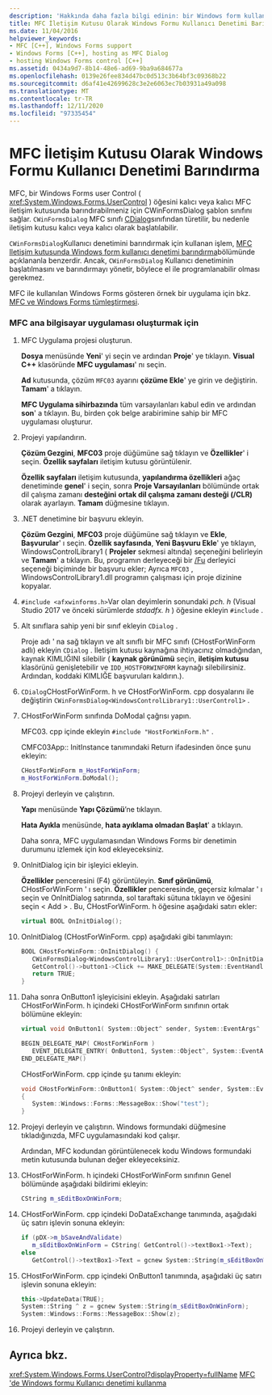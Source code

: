 ```yaml
---
description: 'Hakkında daha fazla bilgi edinin: bir Windows form kullanıcı denetimini MFC Iletişim kutusu olarak barındırma'
title: MFC İletişim Kutusu Olarak Windows Formu Kullanıcı Denetimi Barındırma
ms.date: 11/04/2016
helpviewer_keywords:
- MFC [C++], Windows Forms support
- Windows Forms [C++], hosting as MFC Dialog
- hosting Windows Forms control [C++]
ms.assetid: 0434a9d7-8b14-48e6-ad69-9ba9a684677a
ms.openlocfilehash: 0139e26fee834d47bc0d513c3b64bf3c09368b22
ms.sourcegitcommit: d6af41e42699628c3e2e6063ec7b03931a49a098
ms.translationtype: MT
ms.contentlocale: tr-TR
ms.lasthandoff: 12/11/2020
ms.locfileid: "97335454"
---
```

# <a name="hosting-a-windows-form-user-control-as-an-mfc-dialog-box"></a>MFC İletişim Kutusu Olarak Windows Formu Kullanıcı Denetimi Barındırma

MFC, bir Windows Forms user [](../mfc/reference/cwinformsdialog-class.md) Control ( <xref:System.Windows.Forms.UserControl> ) öğesini kalıcı veya kalıcı MFC iletişim kutusunda barındırabilmeniz için CWinFormsDialog şablon sınıfını sağlar. `CWinFormsDialog` MFC sınıfı [CDialog](../mfc/reference/cdialog-class.md)sınıfından türetilir, bu nedenle iletişim kutusu kalıcı veya kalıcı olarak başlatılabilir.

`CWinFormsDialog`Kullanıcı denetimini barındırmak için kullanan işlem, [MFC Iletişim kutusunda Windows form kullanıcı denetimi barındırma](../dotnet/hosting-a-windows-form-user-control-in-an-mfc-dialog-box.md)bölümünde açıklananla benzerdir. Ancak, `CWinFormsDialog` Kullanıcı denetiminin başlatılmasını ve barındırmayı yönetir, böylece el ile programlanabilir olması gerekmez.

MFC ile kullanılan Windows Forms gösteren örnek bir uygulama için bkz. [MFC ve Windows Forms tümleştirmesi](https://www.microsoft.com/download/details.aspx?id=2113).

### <a name="to-create-the-mfc-host-application"></a>MFC ana bilgisayar uygulaması oluşturmak için

1. MFC Uygulama projesi oluşturun.

   **Dosya** menüsünde **Yeni**' yi seçin ve ardından **Proje**' ye tıklayın. **Visual C++** klasöründe **MFC uygulaması**' nı seçin.

   **Ad** kutusunda, çözüm `MFC03` ayarını **çözüme Ekle**' ye girin ve değiştirin. **Tamam**' a tıklayın.

   **MFC Uygulama sihirbazında** tüm varsayılanları kabul edin ve ardından **son**' a tıklayın. Bu, birden çok belge arabirimine sahip bir MFC uygulaması oluşturur.

1. Projeyi yapılandırın.

   **Çözüm Gezgini**, **MFC03** proje düğümüne sağ tıklayın ve **Özellikler**' i seçin. **Özellik sayfaları** iletişim kutusu görüntülenir.

   **Özellik sayfaları** iletişim kutusunda, **yapılandırma özellikleri** ağaç denetiminde **genel**' i seçin, sonra **Proje Varsayılanları** bölümünde ortak dil çalışma zamanı **desteğini** **ortak dil çalışma zamanı desteği (/CLR)** olarak ayarlayın. **Tamam** düğmesine tıklayın.

1. .NET denetimine bir başvuru ekleyin.

   **Çözüm Gezgini**, **MFC03** proje düğümüne sağ tıklayın ve **Ekle**, **Başvurular**' ı seçin. **Özellik sayfasında**, **Yeni Başvuru Ekle**' ye tıklayın, WindowsControlLibrary1 ( **Projeler** sekmesi altında) seçeneğini belirleyin ve **Tamam**' a tıklayın. Bu, programın derleyeceği bir [/Fu](../build/reference/fu-name-forced-hash-using-file.md) derleyici seçeneği biçiminde bir başvuru ekler; Ayrıca `MFC03` , WindowsControlLibrary1.dll programın çalışması için proje dizinine kopyalar.

1. `#include <afxwinforms.h>`Var olan deyimlerin sonundaki *pch. h* (Visual Studio 2017 ve önceki sürümlerde *stdadfx. h* ) öğesine ekleyin `#include` .

1. Alt sınıflara sahip yeni bir sınıf ekleyin `CDialog` .

   Proje adı ' na sağ tıklayın ve alt sınıflı bir MFC sınıfı (CHostForWinForm adlı) ekleyin `CDialog` . İletişim kutusu kaynağına ihtiyacınız olmadığından, kaynak KIMLIĞINI silebilir ( **kaynak görünümü** seçin, **iletişim kutusu** klasörünü genişletebilir ve `IDD_HOSTFORWINFORM` kaynağı silebilirsiniz.  Ardından, koddaki KIMLIĞE başvuruları kaldırın.).

1. `CDialog`CHostForWinForm. h ve CHostForWinForm. cpp dosyalarını ile değiştirin `CWinFormsDialog<WindowsControlLibrary1::UserControl1>` .

1. CHostForWinForm sınıfında DoModal çağrısı yapın.

   MFC03. cpp içinde ekleyin `#include "HostForWinForm.h"` .

   CMFC03App:: InitInstance tanımındaki Return ifadesinden önce şunu ekleyin:

    ```cpp
    CHostForWinForm m_HostForWinForm;
    m_HostForWinForm.DoModal();
    ```

1. Projeyi derleyin ve çalıştırın.

   **Yapı** menüsünde **Yapı Çözümü**’ne tıklayın.

   **Hata Ayıkla** menüsünde, **hata ayıklama olmadan Başlat**' a tıklayın.

   Daha sonra, MFC uygulamasından Windows Forms bir denetimin durumunu izlemek için kod ekleyeceksiniz.

1. OnInitDialog için bir işleyici ekleyin.

   **Özellikler** penceresini (F4) görüntüleyin. **Sınıf görünümü**, CHostForWinForm ' ı seçin. **Özellikler** penceresinde, geçersiz kılmalar ' ı seçin ve OnInitDialog satırında, sol taraftaki sütuna tıklayın ve öğesini seçin \< Add > . Bu, CHostForWinForm. h öğesine aşağıdaki satırı ekler:

    ```cpp
    virtual BOOL OnInitDialog();
    ```

1. OnInitDialog (CHostForWinForm. cpp) aşağıdaki gibi tanımlayın:

    ```cpp
    BOOL CHostForWinForm::OnInitDialog() {
       CWinFormsDialog<WindowsControlLibrary1::UserControl1>::OnInitDialog();
       GetControl()->button1->Click += MAKE_DELEGATE(System::EventHandler, OnButton1);
       return TRUE;
    }
    ```

1. Daha sonra OnButton1 işleyicisini ekleyin. Aşağıdaki satırları CHostForWinForm. h içindeki CHostForWinForm sınıfının ortak bölümüne ekleyin:

    ```cpp
    virtual void OnButton1( System::Object^ sender, System::EventArgs^ e );

    BEGIN_DELEGATE_MAP( CHostForWinForm )
       EVENT_DELEGATE_ENTRY( OnButton1, System::Object^, System::EventArgs^ );
    END_DELEGATE_MAP()
    ```

   CHostForWinForm. cpp içinde şu tanımı ekleyin:

    ```cpp
    void CHostForWinForm::OnButton1( System::Object^ sender, System::EventArgs^ e )
    {
       System::Windows::Forms::MessageBox::Show("test");
    }
    ```

1. Projeyi derleyin ve çalıştırın. Windows formundaki düğmesine tıkladığınızda, MFC uygulamasındaki kod çalışır.

    Ardından, MFC kodundan görüntülenecek kodu Windows formundaki metin kutusunda bulunan değer ekleyeceksiniz.

1. CHostForWinForm. h içindeki CHostForWinForm sınıfının Genel bölümünde aşağıdaki bildirimi ekleyin:

    ```cpp
    CString m_sEditBoxOnWinForm;
    ```

1. CHostForWinForm. cpp içindeki DoDataExchange tanımında, aşağıdaki üç satırı işlevin sonuna ekleyin:

    ```cpp
    if (pDX->m_bSaveAndValidate)
       m_sEditBoxOnWinForm = CString( GetControl()->textBox1->Text);
    else
       GetControl()->textBox1->Text = gcnew System::String(m_sEditBoxOnWinForm);
    ```

1. CHostForWinForm. cpp içindeki OnButton1 tanımında, aşağıdaki üç satırı işlevin sonuna ekleyin:

    ```cpp
    this->UpdateData(TRUE);
    System::String ^ z = gcnew System::String(m_sEditBoxOnWinForm);
    System::Windows::Forms::MessageBox::Show(z);
    ```

1. Projeyi derleyin ve çalıştırın.

## <a name="see-also"></a>Ayrıca bkz.

<xref:System.Windows.Forms.UserControl?displayProperty=fullName>
[MFC 'de Windows formu Kullanıcı denetimi kullanma](../dotnet/using-a-windows-form-user-control-in-mfc.md)
